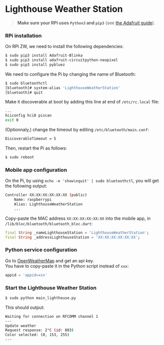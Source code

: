 # Lighthouse Weather Station

> **Make sure your RPi uses `Python3` and `pip3`** (see [the Adafruit guide](https://learn.adafruit.com/circuitpython-on-raspberrypi-linux/installing-circuitpython-on-raspberry-pi)).

### RPi installation

On RPi ZW, we need to install the following dependencies:

```bash
$ sudo pip3 install Adafruit-Blinka
$ sudo pip3 install adafruit-circuitpython-neopixel
$ sudo pip3 install pybluez
```

We need to configure the Pi by changing the name of Bluetooth:

```bash
$ sudo bluetoothctl
[bluetooth]# system-alias 'LighthouseWeatherStation'
[bluetooth]# quit
```

Make it discoverable at boot by adding this line at end of `/etc/rc.local` file: 

```bash
...
hciconfig hci0 piscan
exit 0
```

(Optionnaly,) change the timeout by editing `/etc/bluetooth/main.conf`:

```bash
DiscoverableTimeout = 5
```

Then, restart the Pi as follows:

```bash
$ sudo reboot
```

### Mobile app configuration

On the Pi, by using `echo -e 'show\nquit' | sudo bluetoothctl`, you will get the following output:

```bash
Controller XX:XX:XX:XX:XX:XX (public)
	Name: raspberrypi
	Alias: LighthouseWeatherStation
	...
```

Copy-paste the MAC address `XX:XX:XX:XX:XX:XX` into the mobile app, in `/lib/bloc/bluetooth/bluetooth_bloc.dart`:

```dart
final String _nameLighthouseStation = 'LighthouseWeatherStation';
final String _addressLighthouseStation = 'XX:XX:XX:XX:XX:XX';
```

### Python service configuration

Go to [OpenWeatherMap](https://openweathermap.org/) and get an api key.  
You have to copy-paste it in the Python script instead of `xxx`:

```python
appid = 'appid=xxx'
```

### Start the Lighthouse Weather Station

```bash
$ sudo python main_lighthouse.py
```

This should output:

```bash
Waiting for connection on RFCOMM channel 1
---
Update weather
Request response: 2°C (id: 803)
Color selected: (0, 153, 255)
---

```
